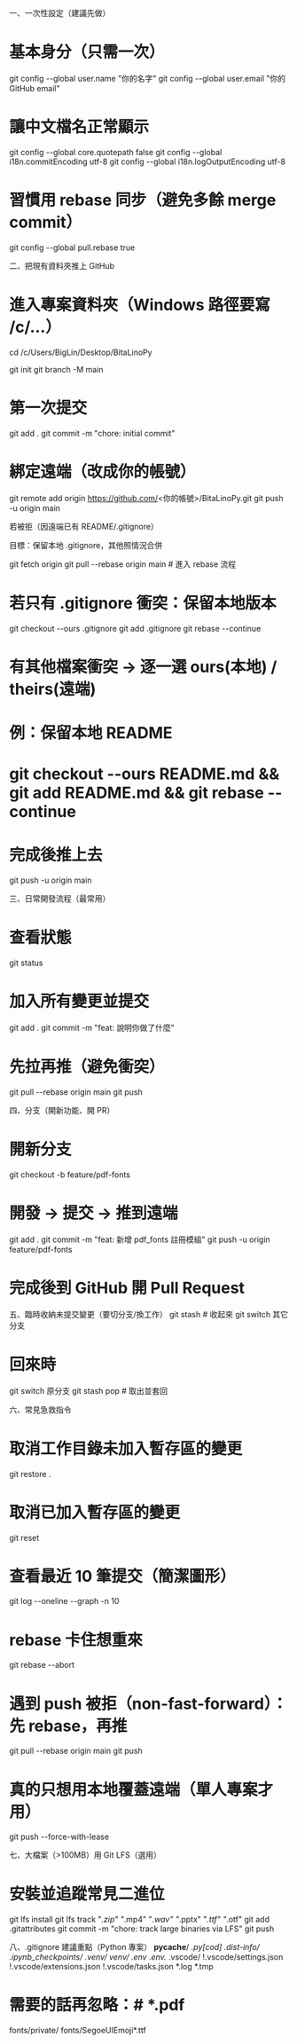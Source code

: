 一、一次性設定（建議先做）
# 基本身分（只需一次）
git config --global user.name  "你的名字"
git config --global user.email "你的GitHub email"

# 讓中文檔名正常顯示
git config --global core.quotepath false
git config --global i18n.commitEncoding utf-8
git config --global i18n.logOutputEncoding utf-8

# 習慣用 rebase 同步（避免多餘 merge commit）
git config --global pull.rebase true

二、把現有資料夾推上 GitHub
# 進入專案資料夾（Windows 路徑要寫 /c/...）
cd /c/Users/BigLin/Desktop/BitaLinoPy

git init
git branch -M main

# 第一次提交
git add .
git commit -m "chore: initial commit"

# 綁定遠端（改成你的帳號）
git remote add origin https://github.com/<你的帳號>/BitaLinoPy.git
git push -u origin main

若被拒（因遠端已有 README/.gitignore）

目標：保留本地 .gitignore，其他照情況合併

git fetch origin
git pull --rebase origin main     # 進入 rebase 流程

# 若只有 .gitignore 衝突：保留本地版本
git checkout --ours .gitignore
git add .gitignore
git rebase --continue

# 有其他檔案衝突 → 逐一選 ours(本地) / theirs(遠端)
#   例：保留本地 README
#   git checkout --ours README.md && git add README.md && git rebase --continue

# 完成後推上去
git push -u origin main

三、日常開發流程（最常用）
# 查看狀態
git status

# 加入所有變更並提交
git add .
git commit -m "feat: 說明你做了什麼"

# 先拉再推（避免衝突）
git pull --rebase origin main
git push

四、分支（開新功能、開 PR）
# 開新分支
git checkout -b feature/pdf-fonts

# 開發 → 提交 → 推到遠端
git add .
git commit -m "feat: 新增 pdf_fonts 註冊模組"
git push -u origin feature/pdf-fonts

# 完成後到 GitHub 開 Pull Request

五、臨時收納未提交變更（要切分支/換工作）
git stash              # 收起來
git switch 其它分支
# 回來時
git switch 原分支
git stash pop          # 取出並套回

六、常見急救指令
# 取消工作目錄未加入暫存區的變更
git restore .

# 取消已加入暫存區的變更
git reset

# 查看最近 10 筆提交（簡潔圖形）
git log --oneline --graph -n 10

# rebase 卡住想重來
git rebase --abort

# 遇到 push 被拒（non-fast-forward）：先 rebase，再推
git pull --rebase origin main
git push

# 真的只想用本地覆蓋遠端（單人專案才用）
git push --force-with-lease

七、大檔案（>100MB）用 Git LFS（選用）
# 安裝並追蹤常見二進位
git lfs install
git lfs track "*.zip" "*.mp4" "*.wav" "*.pptx" "*.ttf" "*.otf"
git add .gitattributes
git commit -m "chore: track large binaries via LFS"
git push

八、.gitignore 建議重點（Python 專案）
__pycache__/
*.py[cod]
.dist-info/
.ipynb_checkpoints/
.venv/
venv/
.env
.env.*
.vscode/
!.vscode/settings.json
!.vscode/extensions.json
!.vscode/tasks.json
*.log
*.tmp
# 需要的話再忽略：# *.pdf
fonts/private/
fonts/SegoeUIEmoji*.ttf
